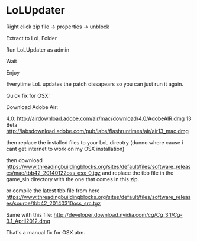 LoLUpdater
==========

Right click zip file -> properties -> unblock

Extract to LoL Folder

Run LoLUpdater as admin

Wait

Enjoy

Everytime LoL updates the patch dissapears so you can just run it again.


Quick fix for OSX:

Download Adobe Air:

4.0: http://airdownload.adobe.com/air/mac/download/4.0/AdobeAIR.dmg
13 Beta http://labsdownload.adobe.com/pub/labs/flashruntimes/air/air13_mac.dmg

then replace the installed files to your LoL direotry (dunno where cause i cant get internet to work on my OSX installation)

then download https://www.threadingbuildingblocks.org/sites/default/files/software_releases/mac/tbb42_20140122oss_osx_0.tgz and replace the tbb file in the game_sln directory with the one that comes in this zip.

or compile the latest tbb file from here https://www.threadingbuildingblocks.org/sites/default/files/software_releases/source/tbb42_20140310oss_src.tgz

Same with this file: http://developer.download.nvidia.com/cg/Cg_3.1/Cg-3.1_April2012.dmg

That's a manual fix for OSX atm.